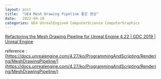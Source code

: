 ```yaml
---
layout: post
title:  "UE4 Mesh Drawing Pipeline 좋은 영상"
date:   2022-04-10
categories: UE4 UnrealEngine4 ComputerScience ComputerGraphics
---
```


[Refactoring the Mesh Drawing Pipeline for Unreal Engine 4.22 | GDC 2019 | Unreal Engine](https://youtu.be/qx1c190aGhs)                            
                
reference : [https://docs.unrealengine.com/4.27/ko/ProgrammingAndScripting/Rendering/MeshDrawingPipeline/](https://docs.unrealengine.com/4.27/ko/ProgrammingAndScripting/Rendering/MeshDrawingPipeline/)         